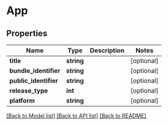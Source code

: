# App

## Properties
Name | Type | Description | Notes
------------ | ------------- | ------------- | -------------
**title** | **string** |  | [optional] 
**bundle_identifier** | **string** |  | [optional] 
**public_identifier** | **string** |  | [optional] 
**release_type** | **int** |  | [optional] 
**platform** | **string** |  | [optional] 

[[Back to Model list]](../README.md#documentation-for-models) [[Back to API list]](../README.md#documentation-for-api-endpoints) [[Back to README]](../README.md)



